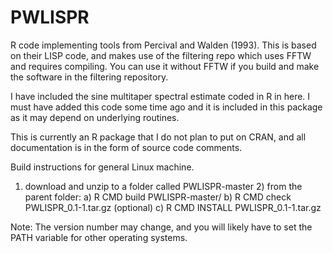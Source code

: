 PWLISPR
===========

R code implementing tools from Percival and Walden (1993). This is based on their LISP code, and makes use of the filtering repo which uses FFTW and requires compiling. You can use it without FFTW if you build and make the software in the filtering repository.

I have included the sine multitaper spectral estimate coded in R in here. I must have added this code some time ago and it is included in this package as it may depend on underlying routines. 

This is currently an R package that I do not plan to put on CRAN, and all documentation is in the form of source code comments.

Build instructions for general Linux machine.

1) download and unzip to a folder called PWLISPR-master 2) from the parent folder: a) R CMD build PWLISPR-master/ b) R CMD check PWLISPR_0.1-1.tar.gz (optional) c) R CMD INSTALL PWLISPR_0.1-1.tar.gz

Note: The version number may change, and you will likely have to set the PATH variable for other operating systems.